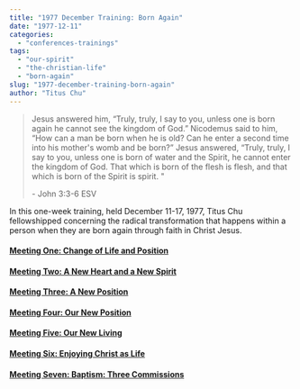 ```yaml
---
title: "1977 December Training: Born Again"
date: "1977-12-11"
categories: 
  - "conferences-trainings"
tags: 
  - "our-spirit"
  - "the-christian-life"
  - "born-again"
slug: "1977-december-training-born-again"
author: "Titus Chu"
---
```


> Jesus answered him, “Truly, truly, I say to you, unless one is born again he cannot see the kingdom of God.” Nicodemus said to him, “How can a man be born when he is old? Can he enter a second time into his mother's womb and be born?” Jesus answered, “Truly, truly, I say to you, unless one is born of water and the Spirit, he cannot enter the kingdom of God. That which is born of the flesh is flesh, and that which is born of the Spirit is spirit. "
> 
> \- John 3:3-6 ESV

In this one-week training, held December 11-17, 1977, Titus Chu fellowshipped concerning the radical transformation that happens within a person when they are born again through faith in Christ Jesus.

#### [Meeting One: Change of Life and Position](https://www.asweetsavor.org/change-of-life-and-position/)

#### [Meeting Two: A New Heart and a New Spirit](https://www.asweetsavor.org/a-new-heart-and-a-new-spirit/)

#### [Meeting Three: A New Position](https://www.asweetsavor.org/a-new-position/)

#### [Meeting Four: Our New Position](https://www.asweetsavor.org/our-new-position/)

#### [Meeting Five: Our New Living](https://www.asweetsavor.org/our-new-living/)

#### [Meeting Six: Enjoying Christ as Life](https://www.asweetsavor.org/enjoying-christ-as-life/)

#### [Meeting Seven: Baptism: Three Commissions](https://www.asweetsavor.org/baptism-three-commissions/)

